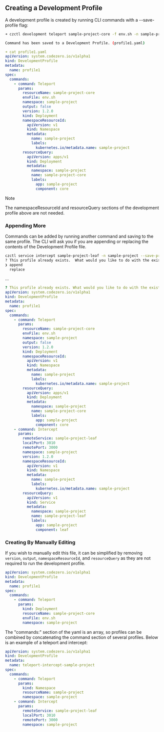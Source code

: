 ## Creating a Development Profile

A development profile is created by running CLI commands with a --save-profile flag:

```bash
➜ czctl development teleport sample-project-core -f env.sh -n sample-project --save-profile profile1.yaml

Command has been saved to a Development Profile. (profile1.yaml)
```
```yaml
➜ cat profile1.yaml
apiVersion: system.codezero.io/v1alpha1
kind: DevelopmentProfile
metadata:
  name: profile1
spec:
  commands:
    - command: Teleport
      params:
        resourceName: sample-project-core
        envFile: env.sh
        namespace: sample-project
        output: false
        version: 1.2.0
        kind: Deployment
        namespaceResourceId:
          apiVersion: v1
          kind: Namespace
          metadata:
            name: sample-project
            labels:
              kubernetes.io/metadata.name: sample-project
        resourceQuery:
          apiVersion: apps/v1
          kind: Deployment
          metadata:
            namespace: sample-project
            name: sample-project-core
            labels:
              app: sample-project
              component: core
```
> [!NOTE]
> The namespaceResourceId and resourceQuery sections of the development profile above are not needed.

### Appending More

Commands can be added by running another command and saving to the same profile. The CLI will ask you if you are
appending or replacing the contents of the Development Profile file.

```bash
czctl service intercept sample-project-leaf -n sample-project --save-profile profile1.yaml
? This profile already exists.  What would you like to do with the existing profile? (Use arrow keys)
❯ append 
  replace 
```
...
```yaml
? This profile already exists. What would you like to do with the existing profile? append
apiVersion: system.codezero.io/v1alpha1
kind: DevelopmentProfile
metadata:
  name: profile1
spec:
  commands:
    - command: Teleport
      params:
        resourceName: sample-project-core
        envFile: env.sh
        namespace: sample-project
        output: false
        version: 1.2.0
        kind: Deployment
        namespaceResourceId:
          apiVersion: v1
          kind: Namespace
          metadata:
            name: sample-project
            labels:
              kubernetes.io/metadata.name: sample-project
        resourceQuery:
          apiVersion: apps/v1
          kind: Deployment
          metadata:
            namespace: sample-project
            name: sample-project-core
            labels:
              app: sample-project
              component: core
    - command: Intercept
      params:
        remoteService: sample-project-leaf
        localPort: 3010
        remotePort: 3000
        namespace: sample-project
        version: 1.2.0
        namespaceResourceId:
          apiVersion: v1
          kind: Namespace
          metadata:
            name: sample-project
            labels:
              kubernetes.io/metadata.name: sample-project
        resourceQuery:
          apiVersion: v1
          kind: Service
          metadata:
            namespace: sample-project
            name: sample-project-leaf
            labels:
              app: sample-project
              component: leaf
```

### Creating By Manually Editing

If you wish to manually edit this file, it can be simplified by removing `version`, `output`, 
`namespaceResourceId`, and `resourceQuery` as they are not required to run the development profile.

```yaml
apiVersion: system.codezero.io/v1alpha1
kind: DevelopmentProfile
metadata:
  name: profile1
spec:
  commands:
    - command: Teleport
      params:
        kind: Deployment
        resourceName: sample-project-core
        envFile: env.sh
        namespace: sample-project
```

The "commands:" section of the yaml is an array, so profiles can be combined by concatenating
the command section of several profiles. Below is an example of a teleport and intercept:

```yaml
apiVersion: system.codezero.io/v1alpha1
kind: DevelopmentProfile
metadata:
  name: teleport-intercept-sample-project
spec:
  commands:
    - command: Teleport
      params:
        kind: Namespace
        resourceName: sample-project
        namespace: sample-project
    - command: Intercept
      params:
        remoteService: sample-project-leaf
        localPort: 3010
        remotePort: 3000
        namespace: sample-project
```